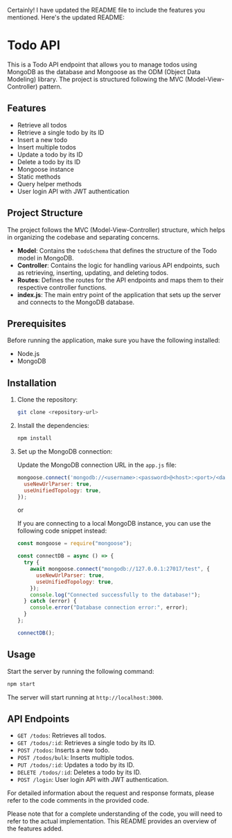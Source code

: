 Certainly! I have updated the README file to include the features you mentioned. Here's the updated README:

# Todo API

This is a Todo API endpoint that allows you to manage todos using MongoDB as the database and Mongoose as the ODM (Object Data Modeling) library. The project is structured following the MVC (Model-View-Controller) pattern.

## Features

- Retrieve all todos
- Retrieve a single todo by its ID
- Insert a new todo
- Insert multiple todos
- Update a todo by its ID
- Delete a todo by its ID
- Mongoose instance
- Static methods
- Query helper methods
- User login API with JWT authentication

## Project Structure

The project follows the MVC (Model-View-Controller) structure, which helps in organizing the codebase and separating concerns.

- **Model**: Contains the `todoSchema` that defines the structure of the Todo model in MongoDB.
- **Controller**: Contains the logic for handling various API endpoints, such as retrieving, inserting, updating, and deleting todos.
- **Routes**: Defines the routes for the API endpoints and maps them to their respective controller functions.
- **index.js**: The main entry point of the application that sets up the server and connects to the MongoDB database.

## Prerequisites

Before running the application, make sure you have the following installed:

- Node.js
- MongoDB

## Installation

1. Clone the repository:

   ```bash
   git clone <repository-url>
   ```

2. Install the dependencies:

   ```bash
   npm install
   ```

3. Set up the MongoDB connection:
   
   Update the MongoDB connection URL in the `app.js` file:

   ```javascript
   mongoose.connect('mongodb://<username>:<password>@<host>:<port>/<database-name>', {
     useNewUrlParser: true,
     useUnifiedTopology: true,
   });
   ```

   or

   If you are connecting to a local MongoDB instance, you can use the following code snippet instead:

   ```javascript
   const mongoose = require("mongoose");

   const connectDB = async () => {
     try {
       await mongoose.connect("mongodb://127.0.0.1:27017/test", {
         useNewUrlParser: true,
         useUnifiedTopology: true,
       });
       console.log("Connected successfully to the database!");
     } catch (error) {
       console.error("Database connection error:", error);
     }
   };

   connectDB();
   ```

## Usage

Start the server by running the following command:

```bash
npm start
```

The server will start running at `http://localhost:3000`.

## API Endpoints

- `GET /todos`: Retrieves all todos.
- `GET /todos/:id`: Retrieves a single todo by its ID.
- `POST /todos`: Inserts a new todo.
- `POST /todos/bulk`: Inserts multiple todos.
- `PUT /todos/:id`: Updates a todo by its ID.
- `DELETE /todos/:id`: Deletes a todo by its ID.
- `POST /login`: User login API with JWT authentication.

For detailed information about the request and response formats, please refer to the code comments in the provided code.

Please note that for a complete understanding of the code, you will need to refer to the actual implementation. This README provides an overview of the features added.